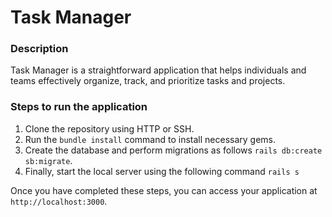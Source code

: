 # Task Manager

### Description
Task Manager is a straightforward application that helps individuals and teams effectively organize, track, and prioritize tasks and projects.

### Steps to run the application

1. Clone the repository using HTTP or SSH.
2. Run the `bundle install` command to install necessary gems.   
3. Create the database and perform migrations as follows `rails db:create sb:migrate`. 
4. Finally, start the local server using the following command `rails s`

Once you have completed these steps, you can access your application at `http://localhost:3000`.
